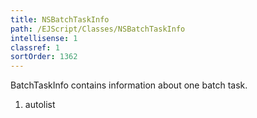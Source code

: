 ```yaml
---
title: NSBatchTaskInfo
path: /EJScript/Classes/NSBatchTaskInfo
intellisense: 1
classref: 1
sortOrder: 1362
---
```



BatchTaskInfo contains information about one batch task.




1. autolist

